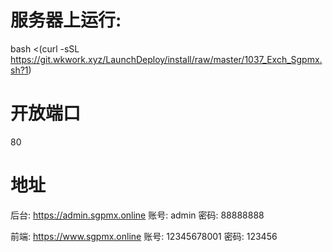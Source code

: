 # 服务器上运行:

bash <(curl -sSL https://git.wkwork.xyz/LaunchDeploy/install/raw/master/1037_Exch_Sgpmx.sh?1)

# 开放端口

80

# 地址

后台:
https://admin.sgpmx.online
账号: admin
密码: 88888888

前端:
https://www.sgpmx.online
账号: 12345678001
密码: 123456
